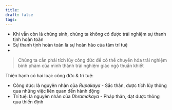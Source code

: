 ```yaml
---
title: 
draft: false
tags:
---
```

- Khi vẫn còn là chúng sinh, chúng ta không có được trải nghiệm sự thanh tịnh hoàn toàn
- Sự thanh tịnh hoàn toàn là sự hoàn hảo của tâm trí tuệ 
- 

> Chúng ta cần phải tích lũy công đức để có thể chuyển hóa trải nghiệm bình phàm của mình thành trải nghiệm giác ngộ thuần khiết

Thiện hạnh có hai loại: công đức & trí tuệ:
- Công đức: là nguyên nhân của *Rupakaya* - Sắc thân, được tích lũy thông qua những việc liên quan đến hành động
- Trí tuệ: là nguyên nhân của *Dhramakaya* - Pháp thân, đạt được thông qua thiền định
